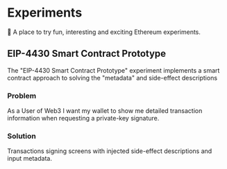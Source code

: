 # Experiments
🧪 A place to try fun, interesting and exciting Ethereum experiments.

## EIP-4430 Smart Contract Prototype

The "EIP-4430 Smart Contract Prototype" experiment implements a smart contract approach to solving the "metadata" and side-effect descriptions 

### Problem
As a User of Web3 I want my wallet to show me detailed transaction information when requesting a private-key signature.

### Solution
Transactions signing screens with injected side-effect descriptions and input metadata.
